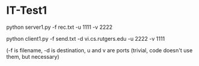 # IT-Test1

python server1.py -f rec.txt -u 1111 -v 2222

python client1.py -f send.txt -d vi.cs.rutgers.edu -u 2222 -v 1111

(-f is filename, -d is destination, u and v are ports (trivial, code doesn't use them, but necessary)
